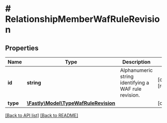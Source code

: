 # # RelationshipMemberWafRuleRevision

## Properties

Name | Type | Description | Notes
------------ | ------------- | ------------- | -------------
**id** | **string** | Alphanumeric string identifying a WAF rule revision. | [optional] [readonly]
**type** | [**\Fastly\Model\TypeWafRuleRevision**](TypeWafRuleRevision.md) |  | [optional]

[[Back to API list]](../../README.md#endpoints) [[Back to README]](../../README.md)
